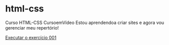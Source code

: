 # html-css
 
Curso HTML-CSS CursoemVídeo
Estou aprendendoa criar sites e agora vou gerenciar meu repertório!

<a href= "https://mecmath.github.io/html-css/exercicios/ex001//index.html"> Executar o exercício 001</a>